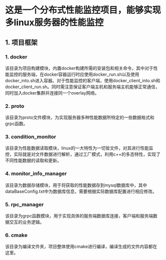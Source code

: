# 这是一个分布式性能监控项目，能够实现多linux服务器的性能监控



## 1. 项目框架

### 1. docker

该目录为项目构建模块，内置docker构建所需的安装包和相关命令，其中对于性能监控的服务端，在docker容器运行时应使用docker_run.sh以及使用docker_into.sh进入容器。对于性能监控的客户端，使用docker_client_into.sh和docker_client_run.sh。同时需注意保证客户端主机和服务端主机能够正常通信，同时加入docker集群并连接同一个overlay网络。

### 2. proto

该目录为proto文件模块，为实现服务器多种性能数据所特定的一些数据格式和grpc函数。

### 3. condition_monitor

该目录为性能数据读取模块，linux的一大特性为一切皆文件，对其进行性能监控，实际就是对文件数据进行解析，通过工厂模式，利用c++的多态特性，实现了不同性能数据的读取和更新。

### 4. monitor_info_manager

该目录为数据存储模块，用于将获取的性能数据存到mysql数据库中，其中dataBaseConfig.txt中为数据库信息，需要根据实际数据库配置进行相应修改。

### 5. rpc_manager

该目录为grpc函数模块，用于实现具体的服务端数据库连接，客户端和服务端数据交互的业务逻辑。

### 6. cmake

该目录为编译文件夹，项目整体使用cmake进行编译，编译生成的文件内容都在这里。

